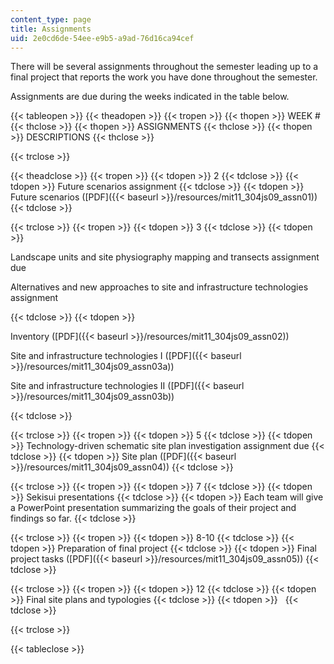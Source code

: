 ```yaml
---
content_type: page
title: Assignments
uid: 2e0cd6de-54ee-e9b5-a9ad-76d16ca94cef
---
```


There will be several assignments throughout the semester leading up to a final project that reports the work you have done throughout the semester.

Assignments are due during the weeks indicated in the table below.

{{< tableopen >}}
{{< theadopen >}}
{{< tropen >}}
{{< thopen >}}
WEEK #
{{< thclose >}}
{{< thopen >}}
ASSIGNMENTS
{{< thclose >}}
{{< thopen >}}
DESCRIPTIONS
{{< thclose >}}

{{< trclose >}}

{{< theadclose >}}
{{< tropen >}}
{{< tdopen >}}
2
{{< tdclose >}}
{{< tdopen >}}
Future scenarios assignment
{{< tdclose >}}
{{< tdopen >}}
Future scenarios ([PDF]({{< baseurl >}}/resources/mit11_304js09_assn01))
{{< tdclose >}}

{{< trclose >}}
{{< tropen >}}
{{< tdopen >}}
3
{{< tdclose >}}
{{< tdopen >}}


Landscape units and site physiography mapping and transects assignment due

Alternatives and new approaches to site and infrastructure technologies assignment


{{< tdclose >}}
{{< tdopen >}}


Inventory ([PDF]({{< baseurl >}}/resources/mit11_304js09_assn02))

Site and infrastructure technologies I ([PDF]({{< baseurl >}}/resources/mit11_304js09_assn03a))

Site and infrastructure technologies II ([PDF]({{< baseurl >}}/resources/mit11_304js09_assn03b))


{{< tdclose >}}

{{< trclose >}}
{{< tropen >}}
{{< tdopen >}}
5
{{< tdclose >}}
{{< tdopen >}}
Technology-driven schematic site plan investigation assignment due
{{< tdclose >}}
{{< tdopen >}}
Site plan ([PDF]({{< baseurl >}}/resources/mit11_304js09_assn04))
{{< tdclose >}}

{{< trclose >}}
{{< tropen >}}
{{< tdopen >}}
7
{{< tdclose >}}
{{< tdopen >}}
Sekisui presentations
{{< tdclose >}}
{{< tdopen >}}
Each team will give a PowerPoint presentation summarizing the goals of their project and findings so far.
{{< tdclose >}}

{{< trclose >}}
{{< tropen >}}
{{< tdopen >}}
8-10
{{< tdclose >}}
{{< tdopen >}}
Preparation of final project
{{< tdclose >}}
{{< tdopen >}}
Final project tasks ([PDF]({{< baseurl >}}/resources/mit11_304js09_assn05))
{{< tdclose >}}

{{< trclose >}}
{{< tropen >}}
{{< tdopen >}}
12
{{< tdclose >}}
{{< tdopen >}}
Final site plans and typologies
{{< tdclose >}}
{{< tdopen >}}
 
{{< tdclose >}}

{{< trclose >}}

{{< tableclose >}}